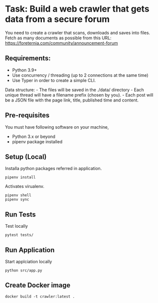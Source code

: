 # Task: Build a web crawler that gets data from a secure forum

You need to create a crawler that scans, downloads and saves into files.
Fetch as many documents as possible from this URL: https://foreternia.com/community/announcement-forum
## Requirements:
- Python 3.9+
- Use concurrency / threading (up to 2 connections at the same time)
- Use Typer in order to create a simple CLI.

Data structure:
    - The files will be saved in the ./data/ directory
    - Each unique thread will have a filename prefix (chosen by you).
    - Each post will be a JSON file with the page link, title, published time and content.

## Pre-requisites
You must have following software on your machine,
- Python 3.x or beyond
- pipenv package installed

## Setup (Local)
Installa python packages referred in application.
```
pipenv install
```
Activates virualenv.
```
pipenv shell
pipenv sync
```
## Run Tests
Test locally
```
pytest tests/
```

## Run Application
Start applciation locally
```
python src/app.py
```

## Create Docker image

```
docker build -t crawler:latest .
```
